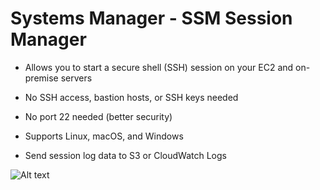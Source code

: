# Systems Manager - SSM Session Manager

- Allows you to start a secure shell (SSH) session on your EC2 and on-premise servers

- No SSH access, bastion hosts, or SSH keys needed
- No port 22 needed (better security)
- Supports Linux, macOS, and Windows
- Send session log data to S3 or CloudWatch Logs


![Alt text](images/ssm-session-manager.png)